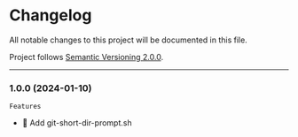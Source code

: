 # Changelog

All notable changes to this project will be documented in this file.

Project follows [Semantic Versioning 2.0.0](http://semver.org/).

---

### 1.0.0 (2024-01-10)

`Features`

- 🥳 Add git-short-dir-prompt.sh
